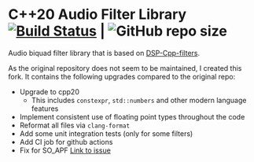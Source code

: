 # C++20 Audio Filter Library [![Build Status](https://github.com/darkpalacestudio/filter_lib/actions/workflows/full_test_verification.yml/badge.svg)](https://github.com/Laguna1989/JamTemplateCpp/actions/workflows/unittests.yml) |  ![GitHub repo size](https://img.shields.io/github/repo-size/darkpalacestudio/filter_lib)

Audio biquad filter library that is based on [DSP-Cpp-filters](https://github.com/dimtass/DSP-Cpp-filters).

As the original repository does not seem to be maintained, I created this fork. It contains the following upgrades
compared to the original repo:

- Upgrade to cpp20
    - This includes `constexpr`, `std::numbers` and other modern language features
- Implement consistent use of floating point types throughout the code
- Reformat all files via `clang-format`
- Add some unit integration tests (only for some filters)
- Add CI job for github actions
- Fix for SO_APF [Link to issue](https://github.com/dimtass/DSP-Cpp-filters/issues/5)

